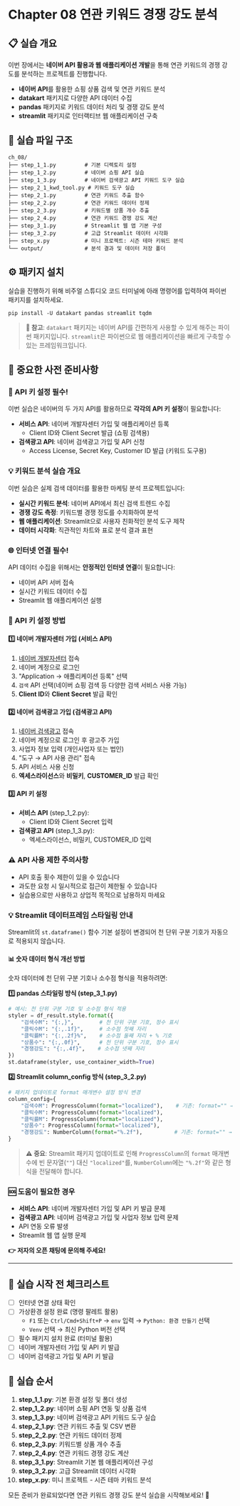 # Chapter 08 연관 키워드 경쟁 강도 분석

## 📋 실습 개요
이번 장에서는 **네이버 API 활용과 웹 애플리케이션 개발**을 통해 연관 키워드의 경쟁 강도를 분석하는 프로젝트를 진행합니다.
- **네이버 API**를 활용한 쇼핑 상품 검색 및 연관 키워드 분석
- **datakart** 패키지로 다양한 API 데이터 수집
- **pandas** 패키지로 키워드 데이터 처리 및 경쟁 강도 분석
- **streamlit** 패키지로 인터랙티브 웹 애플리케이션 구축

## 📁 실습 파일 구조
```
ch_08/
├── step_1_1.py         # 기본 디렉토리 설정
├── step_1_2.py         # 네이버 쇼핑 API 실습
├── step_1_3.py         # 네이버 검색광고 API 키워드 도구 실습
├── step_2_1_kwd_tool.py # 키워드 도구 실습
├── step_2_1.py         # 연관 키워드 추출 함수
├── step_2_2.py         # 연관 키워드 데이터 정제
├── step_2_3.py         # 키워드별 상품 개수 추출
├── step_2_4.py         # 연관 키워드 경쟁 강도 계산
├── step_3_1.py         # Streamlit 웹 앱 기본 구성
├── step_3_2.py         # 고급 Streamlit 데이터 시각화
├── step_x.py           # 미니 프로젝트: 시즌 테마 키워드 분석
└── output/             # 분석 결과 및 데이터 저장 폴더
```

## ⚙️ 패키지 설치
실습을 진행하기 위해 비주얼 스튜디오 코드 터미널에 아래 명령어를 입력하여 파이썬 패키지를 설치하세요.

```shell
pip install -U datakart pandas streamlit tqdm
```

> **📝 참고**: `datakart` 패키지는 네이버 API를 간편하게 사용할 수 있게 해주는 파이썬 패키지입니다. `streamlit`은 파이썬으로 웹 애플리케이션을 빠르게 구축할 수 있는 프레임워크입니다.

## 🚨 중요한 사전 준비사항

### 🔑 API 키 설정 필수!
이번 실습은 네이버의 두 가지 API를 활용하므로 **각각의 API 키 설정**이 필요합니다:
- **서비스 API**: 네이버 개발자센터 가입 및 애플리케이션 등록
  - Client ID와 Client Secret 발급 (쇼핑 검색용)
- **검색광고 API**: 네이버 검색광고 가입 및 API 신청
  - Access License, Secret Key, Customer ID 발급 (키워드 도구용)

### 💡 키워드 분석 실습 개요
이번 실습은 실제 검색 데이터를 활용한 마케팅 분석 프로젝트입니다:
- **실시간 키워드 분석**: 네이버 API에서 최신 검색 트렌드 수집
- **경쟁 강도 측정**: 키워드별 경쟁 정도를 수치화하여 분석
- **웹 애플리케이션**: Streamlit으로 사용자 친화적인 분석 도구 제작
- **데이터 시각화**: 직관적인 차트와 표로 분석 결과 표현

### 🌐 인터넷 연결 필수!
API 데이터 수집을 위해서는 **안정적인 인터넷 연결**이 필요합니다:
- 네이버 API 서버 접속
- 실시간 키워드 데이터 수집
- Streamlit 웹 애플리케이션 실행

### 🔧 API 키 설정 방법
#### 1️⃣ 네이버 개발자센터 가입 (서비스 API)
1. [네이버 개발자센터](https://developers.naver.com/) 접속
2. 네이버 계정으로 로그인
3. "Application → 애플리케이션 등록" 선택
4. `검색` API 선택(네이버 쇼핑 검색 등 다양한 검색 서비스 사용 가능)
5. **Client ID**와 **Client Secret** 발급 확인

#### 2️⃣ 네이버 검색광고 가입 (검색광고 API)
1. [네이버 검색광고](https://searchad.naver.com/) 접속
2. 네이버 계정으로 로그인 후 광고주 가입
3. 사업자 정보 입력 (개인사업자 또는 법인)
4. "도구 → API 사용 관리" 접속
5. API 서비스 사용 신청
6. **엑세스라이선스**와 **비밀키**, **CUSTOMER_ID** 발급 확인

#### 3️⃣ API 키 설정
- **서비스 API** (step_1_2.py):
  - Client ID와 Client Secret 입력
- **검색광고 API** (step_1_3.py):
  - 엑세스라이선스, 비밀키, CUSTOMER_ID 입력

### ⚠️ API 사용 제한 주의사항
- API 호출 횟수 제한이 있을 수 있습니다
- 과도한 요청 시 일시적으로 접근이 제한될 수 있습니다
- 실습용으로만 사용하고 상업적 목적으로 남용하지 마세요

### 💡 Streamlit 데이터프레임 스타일링 안내
Streamlit의 `st.dataframe()` 함수 기본 설정이 변경되어 천 단위 구분 기호가 자동으로 적용되지 않습니다.

#### 📊 숫자 데이터 형식 개선 방법
숫자 데이터에 천 단위 구분 기호나 소수점 형식을 적용하려면:

**1️⃣ pandas 스타일링 방식 (step_3_1.py)**
```python
# 예시: 천 단위 구분 기호 및 소수점 형식 적용
styler = df_result.style.format({
    "검색수M": "{:,}",        # 천 단위 구분 기호, 정수 표시
    "클릭수M": "{:,.1f}",     # 소수점 첫째 자리
    "클릭률M": "{:,.2f}%",    # 소수점 둘째 자리 + % 기호
    "상품수": "{:,.0f}",      # 천 단위 구분 기호, 정수 표시
    "경쟁강도": "{:,.4f}",    # 소수점 넷째 자리
})
st.dataframe(styler, use_container_width=True)
```

**2️⃣ Streamlit column_config 방식 (step_3_2.py)**
```python
# 패키지 업데이트로 format 매개변수 설정 방식 변경
column_config={
    "검색수M": ProgressColumn(format="localized"),    # 기존: format="" → 변경: format="localized"
    "클릭수M": ProgressColumn(format="localized"),
    "클릭률M": ProgressColumn(format="localized"),
    "상품수": ProgressColumn(format="localized"),
    "경쟁강도": NumberColumn(format="%.2f"),          # 기존: format="" → 변경: format="%.2f"
}
```

> **⚠️ 중요**: Streamlit 패키지 업데이트로 인해 `ProgressColumn`의 `format` 매개변수에 빈 문자열(`""`) 대신 `"localized"`를, `NumberColumn`에는 `"%.2f"`와 같은 형식을 전달해야 합니다.

### 🆘 도움이 필요한 경우
- **서비스 API**: 네이버 개발자센터 가입 및 API 키 발급 문제
- **검색광고 API**: 네이버 검색광고 가입 및 사업자 정보 입력 문제
- API 연동 오류 발생
- Streamlit 웹 앱 실행 문제

**👉 저자의 오픈 채팅에 문의해 주세요!**

---

## 🎯 실습 시작 전 체크리스트
- [ ] 인터넷 연결 상태 확인
- [ ] 가상환경 설정 완료 (명령 팔레트 활용)
  - `F1` 또는 `Ctrl/Cmd+Shift+P` → `env` 입력 → `Python: 환경 만들기` 선택
  - `Venv` 선택 → 최신 Python 버전 선택
- [ ] 필수 패키지 설치 완료 (터미널 활용)
- [ ] 네이버 개발자센터 가입 및 API 키 발급
- [ ] 네이버 검색광고 가입 및 API 키 발급

## 🚀 실습 순서
1. **step_1_1.py**: 기본 환경 설정 및 폴더 생성
2. **step_1_2.py**: 네이버 쇼핑 API 연동 및 상품 검색
3. **step_1_3.py**: 네이버 검색광고 API 키워드 도구 실습
4. **step_2_1.py**: 연관 키워드 추출 및 CSV 변환
5. **step_2_2.py**: 연관 키워드 데이터 정제
6. **step_2_3.py**: 키워드별 상품 개수 추출
7. **step_2_4.py**: 연관 키워드 경쟁 강도 계산
8. **step_3_1.py**: Streamlit 기본 웹 애플리케이션 구성
9. **step_3_2.py**: 고급 Streamlit 데이터 시각화
10. **step_x.py**: 미니 프로젝트 - 시즌 테마 키워드 분석

모든 준비가 완료되었다면 연관 키워드 경쟁 강도 분석 실습을 시작해보세요! 🚀
